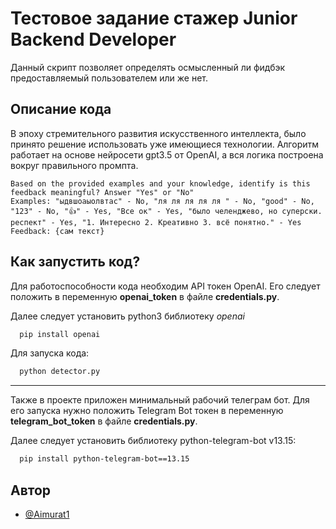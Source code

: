 
# Тестовое задание стажер Junior Backend Developer

Данный  скрипт позволяет определять осмысленный ли фидбэк предоставляемый пользователем или же нет.



## Описание кода
В эпоху стремительного развития искусственного интеллекта, было принято решение использовать уже имеющиеся технологии. Алгоритм работает на основе нейросети gpt3.5 от OpenAI, а вся логика построена вокруг правильного промпта. 

```
Based on the provided examples and your knowledge, identify is this feedback meaningful? Answer "Yes" or "No"
Examples: "ыдвшоаыолвтас" - No, "ля ля ля ля ля " - No, "good" - No, "123" - No, "👍" - Yes, "Все ок" - Yes, "было челенджево, но суперски. респект" - Yes, "1. Интересно 2. Креативно 3. всё понятно." - Yes
Feedback: {сам текст}
```
## Как запустить код?

Для работоспособности кода необходим API токен OpenAI. Его следует положить в переменную **openai_token** в файле **credentials.py**.

Далее следует установить python3 библиотеку *openai*

```bash
  pip install openai
```

Для запуска кода:
```bash
  python detector.py
```
___

Также в проекте приложен минимальный рабочий телеграм бот. Для его запуска нужно положить Telegram Bot токен в переменную **telegram_bot_token** в файле **credentials.py**.

Далее следует установить библиотеку python-telegram-bot v13.15:
```bash
  pip install python-telegram-bot==13.15
```


## Автор

- [@Aimurat1](https://github.com/Aimurat1)


